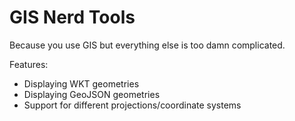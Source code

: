 GIS Nerd Tools
==============

Because you use GIS but everything else is too damn complicated.

Features:

* Displaying WKT geometries
* Displaying GeoJSON geometries
* Support for different projections/coordinate systems

